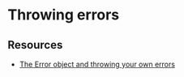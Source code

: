 # Throwing errors



## Resources

- [The Error object and throwing your own errors](http://www.javascriptkit.com/javatutors/trycatch2.shtml)